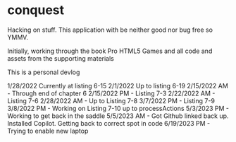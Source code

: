 # conquest
Hacking on stuff.  This application with be neither good nor bug free so YMMV.

Initially, working through the book Pro HTML5 Games and all code and assets from the supporting materials

This is a personal devlog

1/28/2022 Currently at listing 6-15
2/1/2022 Up to listing 6-19
2/15/2022 AM - Through end of chapter 6
2/15/2022 PM - Listing 7-3
2/22/2022 AM - Listing 7-6
2/28/2022 AM - Up to Listing 7-8
3/7/2022 PM - Listing 7-9
3/8/2022 PM - Working on Listing 7-10 up to processActions
5/3/2023 PM - Working to get back in the saddle 
5/5/2023 AM - Got Github linked back up.  Installed Copilot.  Getting back to correct spot in code
6/19/2023 PM - Trying to enable new laptop
